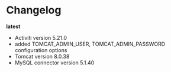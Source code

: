 # Changelog

**latest**

- Activiti version 5.21.0
- added TOMCAT_ADMIN_USER, TOMCAT_ADMIN_PASSWORD configuration options
- Tomcat version 8.0.38
- MySQL connector version 5.1.40

